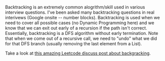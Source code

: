 Backtracking is an extremely common alogrithm/skill used in various interview questions. I've been asked many backtracking questions in real interivews (Google onsite -- number blocks). Backtracking is used when we need to cover all possible cases (no Dynamic Programming here) and we know that we can exit out early of a recursion if the path isn't correct. Essentially, backtracking is a DFS algorithm without early termination. Note that when we come out of a recursive call, we need to "undo" what we did for that DFS branch (usually removing the last element from a List). 

Take a look at [this amazing Leetcode discuss post about backgracking](https://leetcode.com/problems/combination-sum/discuss/16502/A-general-approach-to-backtracking-questions-in-Java-(Subsets-Permutations-Combination-Sum-Palindrome-Partitioning)). 
